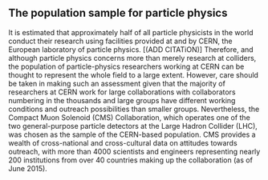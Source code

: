## The population sample for particle physics

It is estimated that approximately half of all particle physicists in the world conduct their research using facilities provided at and by CERN, the European laboratory of particle physics. [(ADD CITATiON)]
Therefore, and although particle physics concerns more than merely research at colliders, the population of particle-physics researchers working at CERN can be thought to represent the whole field to a large extent.
However, care should be taken in making such an assessment given that the majority of researchers at CERN work for large collaborations with collaborators numbering in the thousands and large groups have different working conditions and outreach possibilities than smaller groups.
Nevertheless, the Compact Muon Solenoid (CMS) Collaboration, which operates one of the two general-purpose particle detectors at the Large Hadron Collider (LHC), was chosen as the sample of the CERN-based population.
CMS provides a wealth of cross-national and cross-cultural data on attitudes towards outreach, with more than 4000 scientists and engineers representing nearly 200 institutions from over 40 countries making up the collaboration (as of June 2015).
